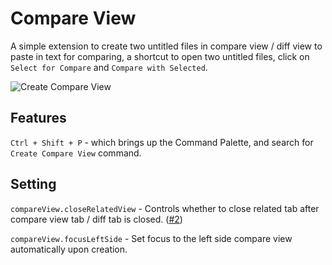 # Compare View

A simple extension to create two untitled files in compare view / diff view to paste in text for comparing, a shortcut to open two untitled files, click on `Select for Compare` and `Compare with Selected`.

![Create Compare View](https://i.imgur.com/7FKTtxt.gif)
## Features

`Ctrl + Shift + P` - which brings up the Command Palette, and search for `Create Compare View` command.

## Setting

`compareView.closeRelatedView` - Controls whether to close related tab after compare view tab / diff tab is closed. ([#2][#2])

`compareView.focusLeftSide` - Set focus to the left side compare view automatically upon creation.

[#2]: https://github.com/tanchekwei/compare-view/issues/2
